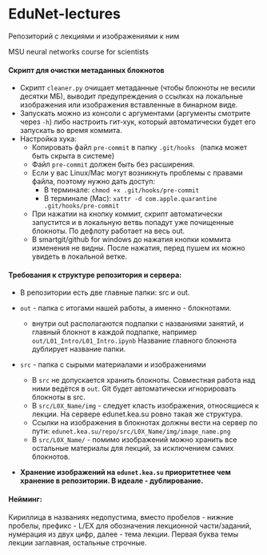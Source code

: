 # EduNet-lectures

Репозиторий с лекциями и изображениями к ним

MSU neural networks course for scientists

#### Скрипт для очистки метаданных блокнотов
* Скрипт `cleaner.py` очищает метаданные (чтобы блокноты не весили десятки МБ), выводит предупреждения о ссылках на локальные изображения или изображения вставленные в бинарном виде.
* Запускать можно из консоли с аргументами (аргументы смотрите через `-h`) либо настроить гит-хук, который автоматически будет его запускать во время коммита.
* Настройка хука:
  * Копировать файл `pre-commit` в папку `.git/hooks ` (папка может быть скрыта в системе)
  * Файл `pre-commit` должен быть без расширения.
  * Если у вас Linux/Mac могут возникнуть проблемы с правами файла, поэтому нужно дать доступ:
    * В терминале: `chmod +x .git/hooks/pre-commit`
    * В терминале (Mac): `xattr -d com.apple.quarantine .git/hooks/pre-commit`
  * При нажатии на кнопку коммит, скрипт автоматически запустится и в локальную ветвь попадут уже почищенные блокноты. По дефлоту работает на весь out.
  * В smartgit/github for windows до нажатия кнопки коммита изменения не видны. После нажатия, перед пушем их можно увидеть в локальной ветке.

#### Требования к структуре репозитория и сервера:
* В репозитории есть две главные папки: src и out.
* `out` - папка с итогами нашей работы, а именно - блокнотами.
  * внутри out располагаются подпапки с названиями занятий, и главный блокнот в каждой подпапке,
  например `out/L01_Intro/L01_Intro.ipynb` Название главного блокнота дублирует название папки.

* `src` - папка с сырыми материалами и изображениями
  * В `src` не допускается хранить блокноты. Совместная работа над ними ведётся в `out`. Git будет автоматически игнорировать блокноты в src.
  * В `src/L0X_Name/img` - следует класть изображения, относящиеся к лекции. На сервере edunet.kea.su ровно такая же структура.
  * Ссылки на изображения в блокнотах должны вести на сервер по пути: `edunet.kea.su/repo/src/L0X_Name/img/image_name.png`
  * В `src/L0X_Name/` - помимо изображений можно хранить все остальные материалы для лекций, за исключением самих блокнотов.
  
* **Хранение изображений на `edunet.kea.su` приоритетнее чем хранение в репозитории. В идеале - дублирование.**

#### Нейминг:
Кириллица в названиях недопустима, вместо пробелов - нижние пробелы, префикс - L/EX для обозначения лекционной части/заданий, нумерация из двух цифр, далее - тема лекции.
Первая буква темы лекции заглавная, остальные строчные.
